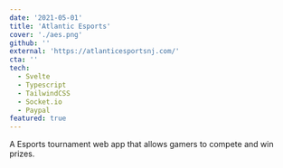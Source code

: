 ```yaml
---
date: '2021-05-01'
title: 'Atlantic Esports'
cover: './aes.png'
github: ''
external: 'https://atlanticesportsnj.com/'
cta: ''
tech:
  - Svelte
  - Typescript
  - TailwindCSS
  - Socket.io
  - Paypal
featured: true
---
```


A Esports tournament web app that allows gamers to compete and win prizes.
